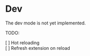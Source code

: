 # Dev

The dev mode is not yet implemented.

TODO:

[ ] Hot reloading  
[ ] Refresh extension on reload
